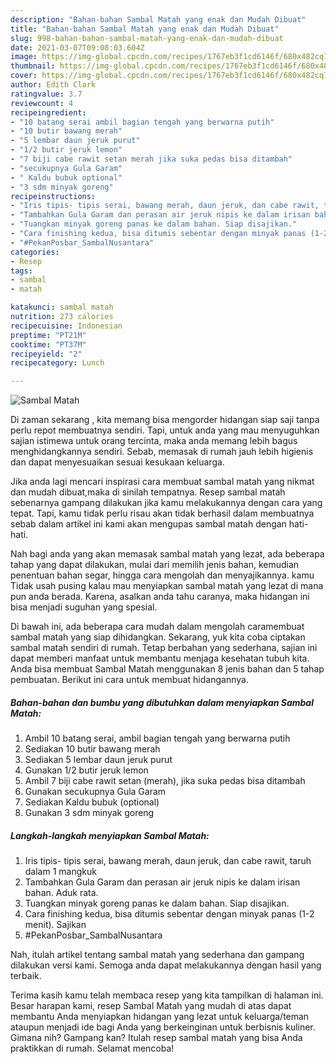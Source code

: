 ```yaml
---
description: "Bahan-bahan Sambal Matah yang enak dan Mudah Dibuat"
title: "Bahan-bahan Sambal Matah yang enak dan Mudah Dibuat"
slug: 998-bahan-bahan-sambal-matah-yang-enak-dan-mudah-dibuat
date: 2021-03-07T09:08:03.604Z
image: https://img-global.cpcdn.com/recipes/1767eb3f1cd6146f/680x482cq70/sambal-matah-foto-resep-utama.jpg
thumbnail: https://img-global.cpcdn.com/recipes/1767eb3f1cd6146f/680x482cq70/sambal-matah-foto-resep-utama.jpg
cover: https://img-global.cpcdn.com/recipes/1767eb3f1cd6146f/680x482cq70/sambal-matah-foto-resep-utama.jpg
author: Edith Clark
ratingvalue: 3.7
reviewcount: 4
recipeingredient:
- "10 batang serai ambil bagian tengah yang berwarna putih"
- "10 butir bawang merah"
- "5 lembar daun jeruk purut"
- "1/2 butir jeruk lemon"
- "7 biji cabe rawit setan merah jika suka pedas bisa ditambah"
- "secukupnya Gula Garam"
- " Kaldu bubuk optional"
- "3 sdm minyak goreng"
recipeinstructions:
- "Iris tipis- tipis serai, bawang merah, daun jeruk, dan cabe rawit, taruh dalam 1 mangkuk"
- "Tambahkan Gula Garam dan perasan air jeruk nipis ke dalam irisan bahan. Aduk rata."
- "Tuangkan minyak goreng panas ke dalam bahan. Siap disajikan."
- "Cara finishing kedua, bisa ditumis sebentar dengan minyak panas (1-2 menit). Sajikan"
- "#PekanPosbar_SambalNusantara"
categories:
- Resep
tags:
- sambal
- matah

katakunci: sambal matah 
nutrition: 273 calories
recipecuisine: Indonesian
preptime: "PT21M"
cooktime: "PT37M"
recipeyield: "2"
recipecategory: Lunch

---
```



![Sambal Matah](https://img-global.cpcdn.com/recipes/1767eb3f1cd6146f/680x482cq70/sambal-matah-foto-resep-utama.jpg)

Di zaman  sekarang , kita memang bisa mengorder hidangan siap saji tanpa perlu repot membuatnya sendiri. Tapi, untuk anda yang mau menyuguhkan sajian istimewa untuk orang tercinta, maka anda memang lebih bagus menghidangkannya sendiri. Sebab, memasak di rumah jauh lebih higienis dan dapat menyesuaikan sesuai kesukaan keluarga.

Jika anda lagi mencari inspirasi cara membuat sambal matah yang nikmat dan mudah dibuat,maka di sinilah tempatnya. Resep sambal matah  sebenarnya gampang dilakukan jika kamu melakukannya dengan cara yang tepat. Tapi, kamu tidak perlu risau akan tidak berhasil dalam membuatnya 
sebab dalam artikel ini kami akan mengupas sambal matah dengan hati-hati.  



Nah bagi anda yang akan memasak sambal matah yang lezat, ada beberapa tahap yang dapat dilakukan, mulai dari memilih jenis bahan, kemudian penentuan bahan segar, hingga cara mengolah dan menyajikannya. kamu Tidak usah pusing kalau mau menyiapkan sambal matah yang lezat di mana pun anda berada. Karena, asalkan anda  tahu caranya, maka hidangan ini bisa menjadi suguhan yang spesial.

Di bawah ini, ada beberapa cara mudah dalam mengolah caramembuat sambal matah yang siap dihidangkan. Sekarang, yuk kita coba ciptakan sambal matah sendiri di rumah. Tetap berbahan yang sederhana, sajian ini dapat memberi manfaat untuk membantu menjaga kesehatan tubuh kita. Anda bisa membuat Sambal Matah menggunakan 8 jenis bahan dan 5 tahap pembuatan. Berikut ini cara untuk membuat hidangannya.

<!--inarticleads1-->

##### Bahan-bahan dan bumbu yang dibutuhkan dalam menyiapkan Sambal Matah:

1. Ambil 10 batang serai, ambil bagian tengah yang berwarna putih
1. Sediakan 10 butir bawang merah
1. Sediakan 5 lembar daun jeruk purut
1. Gunakan 1/2 butir jeruk lemon
1. Ambil 7 biji cabe rawit setan (merah), jika suka pedas bisa ditambah
1. Gunakan secukupnya Gula Garam
1. Sediakan  Kaldu bubuk (optional)
1. Gunakan 3 sdm minyak goreng




<!--inarticleads2-->

##### Langkah-langkah menyiapkan Sambal Matah:

1. Iris tipis- tipis serai, bawang merah, daun jeruk, dan cabe rawit, taruh dalam 1 mangkuk
1. Tambahkan Gula Garam dan perasan air jeruk nipis ke dalam irisan bahan. Aduk rata.
1. Tuangkan minyak goreng panas ke dalam bahan. Siap disajikan.
1. Cara finishing kedua, bisa ditumis sebentar dengan minyak panas (1-2 menit). Sajikan
1. #PekanPosbar_SambalNusantara




Nah, itulah artikel tentang  sambal matah  yang sederhana dan gampang dilakukan versi kami. Semoga anda dapat melakukannya dengan hasil yang terbaik. 

Terima kasih kamu telah membaca resep yang kita tampilkan di halaman ini. Besar harapan kami, resep  Sambal Matah yang mudah di atas dapat membantu Anda menyiapkan hidangan yang lezat untuk keluarga/teman ataupun menjadi ide bagi Anda yang berkeinginan untuk berbisnis kuliner. Gimana nih? Gampang kan? Itulah resep sambal matah yang bisa Anda praktikkan di rumah. Selamat mencoba!

